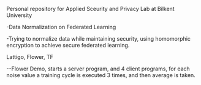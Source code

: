 Personal repository for Applied Sceurity and Privacy Lab at Bilkent University

-Data Normalization on Federated Learning

-Trying to normalize data while maintaining security, using homomorphic encryption to achieve secure federated learning.

Lattigo, Flower, TF


--Flower Demo, starts a server program, and 4 client programs, for each noise value a training cycle is executed 3 times, and then average is taken.
